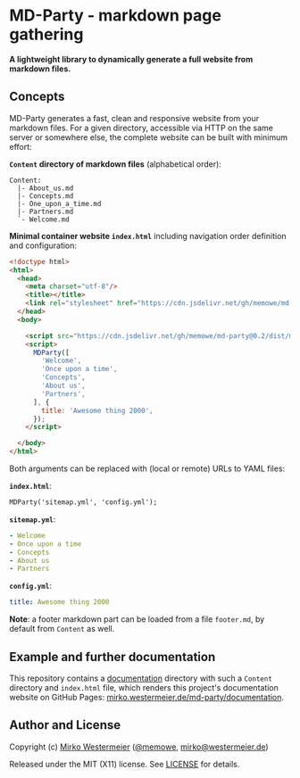 MD-Party - markdown page gathering
==================================

**A lightweight library to dynamically generate a full website from markdown files.**

## Concepts

MD-Party generates a fast, clean and responsive website from your markdown files. For a given directory, accessible via HTTP on the same server or somewhere else, the complete website can be built with minimum effort:

**`Content` directory of markdown files** (alphabetical order):

```
Content:
  |- About_us.md
  |- Concepts.md
  |- One_upon_a_time.md
  |- Partners.md
  `- Welcome.md
```

**Minimal container website `index.html`** including navigation order definition and configuration:

```html
<!doctype html>
<html>
  <head>
    <meta charset="utf-8"/>
    <title></title>
    <link rel="stylesheet" href="https://cdn.jsdelivr.net/gh/memowe/md-party@0.2/dist/md-party.min.css">
  </head>
  <body>

    <script src="https://cdn.jsdelivr.net/gh/memowe/md-party@0.2/dist/md-party.min.js"></script>
    <script>
      MDParty([
        'Welcome',
        'Once upon a time',
        'Concepts',
        'About us',
        'Partners',
      ], {
        title: 'Awesome thing 2000',
      });
    </script>

  </body>
</html>
```

Both arguments can be replaced with (local or remote) URLs to YAML files:

**`index.html`**:

```html
MDParty('sitemap.yml', 'config.yml');
```

**`sitemap.yml`**:

```yaml
- Welcome
- Once upon a time
- Concepts
- About us
- Partners
```

**`config.yml`**:

```yaml
title: Awesome thing 2000
```

**Note**: a footer markdown part can be loaded from a file `footer.md`, by default from `Content` as well.

## Example and further documentation

This repository contains a [documentation](documentation) directory with such a `Content` directory and `index.html` file, which renders this project's documentation website on GitHub Pages: [mirko.westermeier.de/md-party/documentation](https://mirko.westermeier.de/md-party/documentation/).

## Author and License

Copyright (c) [Mirko Westermeier][mirko] ([\@memowe][mgh], [mirko@westermeier.de][mmail])

Released under the MIT (X11) license. See [LICENSE][mit] for details.

[mirko]: http://mirko.westermeier.de
[mgh]: https://github.com/memowe
[mmail]: mailto:mirko@westermeier.de
[mit]: LICENSE
